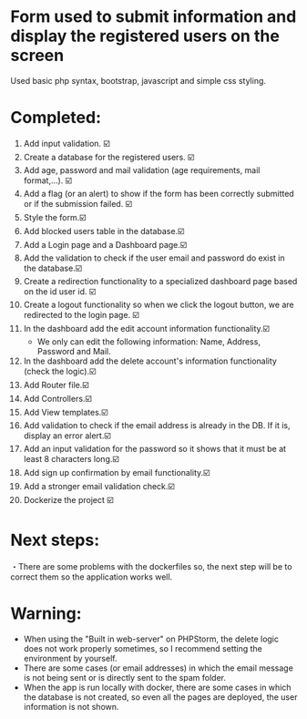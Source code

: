 # Form used to submit information and display the registered users on the screen
Used basic php syntax, bootstrap, javascript and simple css styling.

# Completed:
1. Add input validation. ☑️
2. Create a database for the registered users. ☑️
3. Add age, password and mail validation (age requirements, mail format,...). ☑️
4. Add a flag (or an alert) to show if the form has been correctly submitted or if the submission failed. ☑️
5. Style the form.☑️
6. Add blocked users table in the database.☑️
7. Add a Login page and a Dashboard page.☑️
8. Add the validation to check if the user email and password do exist in the database.☑️ 
9. Create a redirection functionality to a specialized dashboard page based on the id user id. ☑️
10. Create a logout functionality so when we click the logout button, we are redirected to the login page. ☑️
11. In the dashboard add the edit account information functionality.☑️
    * We only can edit the following information: Name, Address, Password and Mail. 
12. In the dashboard add the delete account's information functionality (check the logic).☑️
13. Add Router file.☑️
14. Add Controllers.☑️
15. Add View templates.☑️
16. Add validation to check if the email address is already in the DB. If it is, display an error alert.☑️
17. Add an input validation for the password so it shows that it must be at least 8 characters long.☑️
18. Add sign up confirmation by email functionality.☑️
19. Add a stronger email validation check.☑️
20. Dockerize the project ☑️

# Next steps:
・There are some problems with the dockerfiles so, the next step will be to correct them so the application works well.

# Warning:
* When using the "Built in web-server" on PHPStorm, the delete logic does not work properly sometimes, so I recommend 
  setting the environment by yourself.
* There are some cases (or email addresses) in which the email message is not being sent or is directly sent to the spam folder.
* When the app is run locally with docker, there are some cases in which the database is not created, so 
  even all the pages are deployed, the user information is not shown.
